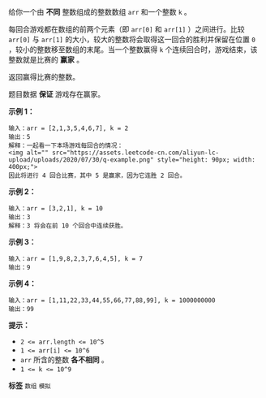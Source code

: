 给你一个由 **不同** 整数组成的整数数组 `arr` 和一个整数 `k` 。

每回合游戏都在数组的前两个元素（即 `arr[0]` 和 `arr[1]` ）之间进行。比较 `arr[0]` 与 `arr[1]` 的大小，较大的整数将会取得这一回合的胜利并保留在位置 `0` ，较小的整数移至数组的末尾。当一个整数赢得 `k` 个连续回合时，游戏结束，该整数就是比赛的 **赢家** 。

返回赢得比赛的整数。

题目数据 **保证** 游戏存在赢家。

 

 **示例 1：** 

```
输入：arr = [2,1,3,5,4,6,7], k = 2
输出：5
解释：一起看一下本场游戏每回合的情况：
<img alt="" src="https://assets.leetcode-cn.com/aliyun-lc-upload/uploads/2020/07/30/q-example.png" style="height: 90px; width: 400px;">
因此将进行 4 回合比赛，其中 5 是赢家，因为它连胜 2 回合。

```
 **示例 2：** 

```
输入：arr = [3,2,1], k = 10
输出：3
解释：3 将会在前 10 个回合中连续获胜。

```
 **示例 3：** 

```
输入：arr = [1,9,8,2,3,7,6,4,5], k = 7
输出：9

```
 **示例 4：** 

```
输入：arr = [1,11,22,33,44,55,66,77,88,99], k = 1000000000
输出：99

```
 

 **提示：** 
-  `2 <= arr.length <= 10^5` 
-  `1 <= arr[i] <= 10^6` 
-  `arr` 所含的整数 **各不相同** 。
-  `1 <= k <= 10^9` 
 
**标签**
`数组` `模拟` 

